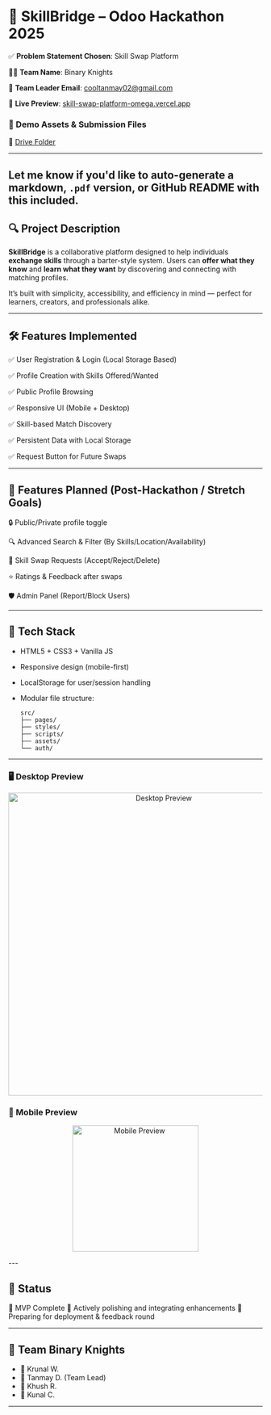 # 🚀 SkillBridge – Odoo Hackathon 2025

✅ **Problem Statement Chosen**: Skill Swap Platform

👨‍💻 **Team Name**: Binary Knights

📧 **Team Leader Email**: [cooltanmay02@gmail.com](mailto:cooltanmay02@gmail.com)

🔗 **Live Preview**: [skill-swap-platform-omega.vercel.app](https://skill-swap-platform-omega.vercel.app/)


### 📂 Demo Assets & Submission Files

🔗 [Drive Folder](https://drive.google.com/file/d/1G_Dhid2oiMcnNce58ISN6vV81f7sKEUK/view?usp=sharing)

---

Let me know if you'd like to auto-generate a **markdown**, `.pdf` version, or GitHub README with this included.
---

## 🔍 Project Description

**SkillBridge** is a collaborative platform designed to help individuals **exchange skills** through a barter-style system. Users can **offer what they know** and **learn what they want** by discovering and connecting with matching profiles.

It’s built with simplicity, accessibility, and efficiency in mind — perfect for learners, creators, and professionals alike.

---

## 🛠 Features Implemented

✅ User Registration & Login (Local Storage Based)

✅ Profile Creation with Skills Offered/Wanted

✅ Public Profile Browsing

✅ Responsive UI (Mobile + Desktop)

✅ Skill-based Match Discovery

✅ Persistent Data with Local Storage

✅ Request Button for Future Swaps

---

## 🚧 Features Planned (Post-Hackathon / Stretch Goals)

🔒 Public/Private profile toggle

🔍 Advanced Search & Filter (By Skills/Location/Availability)

🤝 Skill Swap Requests (Accept/Reject/Delete)

⭐ Ratings & Feedback after swaps

🛡 Admin Panel (Report/Block Users)

---

## 🧱 Tech Stack

* HTML5 + CSS3 + Vanilla JS
* Responsive design (mobile-first)
* LocalStorage for user/session handling
* Modular file structure:

  ```
  src/
  ├── pages/
  ├── styles/
  ├── scripts/
  ├── assets/
  └── auth/
  ```

---

### 🖥️ Desktop Preview
<p align="center">
  <img src="https://github.com/user-attachments/assets/c64e83b0-3f8b-4885-be8e-6d9273410f49" alt="Desktop Preview" width="600" />
</p>

### 📱 Mobile Preview
<p align="center">
  <img src="https://github.com/user-attachments/assets/e27e170d-ceb2-4ca5-9fd9-98be6d8c467d" alt="Mobile Preview" width="250" />
</p>
---

## 🏁 Status

🎯 MVP Complete
🔄 Actively polishing and integrating enhancements
🧪 Preparing for deployment & feedback round

---

## 🙌 Team Binary Knights

* 👤 Krunal W.
* 👤 Tanmay D. (Team Lead)
* 👤 Khush R.
* 👤 Kunal C.

---
